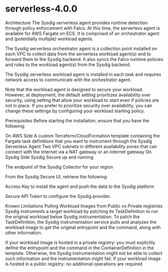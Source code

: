 # serverless-4.0.0

Architecture
The Sysdig serverless agent provides runtime detection through policy enforcement with Falco. At this time, the serverless agent is available for AWS Fargate on ECS. It is comprised of an orchestrator agent and (potentially multiple) workload agents.

The Sysdig serverless orchestrator agent is a collection point installed on each VPC to collect data from the serverless workload agent(s) and to forward them to the Sysdig backend. It also syncs the Falco runtime policies and rules to the workload agent(s) from the Sysdig backend.

The Sysdig serverless workload agent is installed in each task and requires network access to communicate with the orchestrator agent.

Note that the workload agent is designed to secure your workload. However, at deployment, the default setting prioritizes availability over security, using setting that allow your workload to start even if policies are not in place. If you prefer to prioritize security over availability, you can change these settings by configuring your workload starting policy.

Prerequisites
Before starting the installation, ensure that you have the following:

On AWS Side
A custom Terraform/CloudFormation template containing the Fargate task definitions that you want to instrument through the Sysdig Serverless Agent
Two VPC subnets in different availability zones that can connect with the internet via a NAT gateway or an internet gateway
On Sysdig Side
Sysdig Secure up and running

The endpoint of the Sysdig Collector for your region

From the Sysdig Secure UI, retrieve the following:

Access Key to install the agent and push the data to the Sysdig platform

Secure API Token to configure the Sysdig provider.

Known Limitations
Pulling Workload Images from Public vs Private registries
Sysdig instruments a target workload by patching its TaskDefinition to run the original workload below Sysdig instrumentation. To patch the TaskDefinition, the Sysdig instrumentation service pulls and analyzes the workload image to get the original entrypoint and the command, along with other information.

If your workload image is hosted in a private registry: you must explicitly define the entrypoint and the command in the ContainerDefinition in the template. Otherwise, the Sysdig instrumentation might not be able to collect such information and the instrumentation might fail.
If your workload image is hosted in a public registry: no additional operations are required

